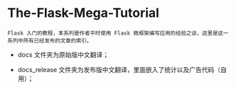 The-Flask-Mega-Tutorial
=======================

	Flask 入门的教程，本系列是作者平时使用 Flask 微框架编写应用的经验之谈，这里是这一系列中所有已经发布的文章的索引。

* docs 文件夹为原始版中文翻译；

* docs_release 文件夹为发布版中文翻译，里面嵌入了统计以及广告代码（自用）；
